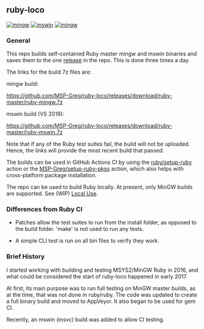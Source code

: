 ## ruby-loco

[![mingw](https://github.com/MSP-Greg/ruby-loco/workflows/mingw/badge.svg)](https://github.com/MSP-Greg/ruby-loco/actions?query=workflow%3Amingw)
[![mswin](https://github.com/MSP-Greg/ruby-loco/workflows/mswin/badge.svg)](https://github.com/MSP-Greg/ruby-loco/actions?query=workflow%3Amswin)
[![mingw](https://ci.appveyor.com/api/projects/status/0gif1tjb4lmtoro0?svg=true)](https://ci.appveyor.com/project/MSP-Greg/ruby-loco)

### General

This repo builds self-contained Ruby master mingw and mswin binaries and saves them to the one [release](https://github.com/MSP-Greg/ruby-loco/releases/tag/ruby-master) in the repo.  This is done three times a day.

The links for the build 7z files are:

mingw build:

https://github.com/MSP-Greg/ruby-loco/releases/download/ruby-master/ruby-mingw.7z

mswin build (VS 2019):

https://github.com/MSP-Greg/ruby-loco/releases/download/ruby-master/ruby-mswin.7z

Note that if any of the Ruby test suites fail, the build will not be uploaded.  Hence, the links will provide the most recent build that passed.

The builds can be used in GitHub Actions CI by using the [ruby/setup-ruby](https://github.com/ruby/setup-ruby) action or the [MSP-Greg/setup-ruby-pkgs](https://github.com/MSP-Greg/setup-ruby-pkgs) action, which also helps with cross-platform package installation.

The repo can be used to build Ruby locally.  At present, only MinGW builds are supported.  See (WIP) [Local Use](https://github.com/MSP-Greg/ruby-loco/blob/master/Local-Use.md).

### Differences from Ruby CI

* Patches allow the test suites to run from the install folder, as opposed to the build folder.  'make' is not used to run any tests.

* A simple CLI test is run on all bin files to verify they work.

### Brief History

I started working with building and testing MSYS2/MinGW Ruby in 2016, and what could be considered the start of ruby-loco happened in early 2017.

At first, its main purpose was to run full testing on MinGW master builds, as at the time, that was not done in ruby/ruby.  The code was updated to create a full binary build and moved to AppVeyor.  It also began to be used for gem CI.

Recently, an mswin (msvc) build was added to allow CI testing. 

